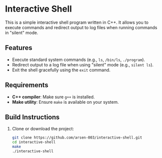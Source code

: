 # Interactive Shell

This is a simple interactive shell program written in C++. It allows you to execute commands and redirect output to log files when running commands in "silent" mode.

## Features

- Execute standard system commands (e.g., `ls`, `/bin/ls`, `./program`).
- Redirect output to a log file when using "silent" mode (e.g., `silent ls`).
- Exit the shell gracefully using the `exit` command.

## Requirements

- **C++ compiler**: Make sure `g++` is installed.
- **Make utility**: Ensure `make` is available on your system.

## Build Instructions

1. Clone or download the project:
   ```bash
   git clone https://github.com/arsen-003/interactive-shell.git
   cd interactive-shell
   make
   ./interactive-shell
